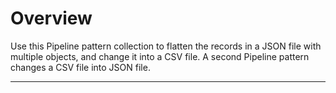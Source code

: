 # Overview

Use this Pipeline pattern collection to flatten the records in a JSON file with multiple objects, and change it into a CSV file. A second Pipeline pattern changes a CSV file into JSON file.





****



